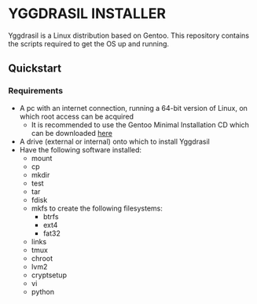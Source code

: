 # YGGDRASIL INSTALLER
Yggdrasil is a Linux distribution based on Gentoo.
This repository contains the scripts required to get the OS up and running.

## Quickstart
### Requirements
- A pc with an internet connection, running a 64-bit version of Linux, on which root access can be acquired
  - It is recommended to use the Gentoo Minimal Installation CD which can be downloaded [here](https://www.gentoo.org/downloads/)
- A drive (external or internal) onto which to install Yggdrasil
- Have the following software installed:
  - mount
  - cp
  - mkdir
  - test
  - tar
  - fdisk
  - mkfs to create the following filesystems:
    - btrfs
    - ext4
    - fat32
  - links
  - tmux
  - chroot
  - lvm2
  - cryptsetup
  - vi
  - python
